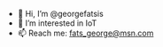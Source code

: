- 👋 Hi, I’m @georgefatsis
- 👀 I’m interested in IoT
- 📫 Reach me: fats_george@msn.com

<!---
georgefatsis/georgefatsis is a ✨ special ✨ repository because its `README.md` (this file) appears on your GitHub profile.
You can click the Preview link to take a look at your changes.
--->

